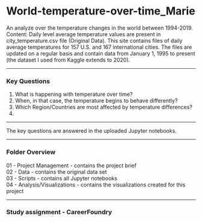 # World-temperature-over-time_Marie
An analyze over the temperature changes in the world between 1994-2019. 
<br>Content: Daily level average temperature values are present in city_temperature.csv file (Original Data).
This site contains files of daily average temperatures for 157 U.S. and 167 international cities. The files are updated on a regular basis and contain data from January 1, 1995 to present (the dataset I used from Kaggle extends to 2020).

--------------------------------------------------------------------------------------------------------------------------------------------------------------------

### **Key Questions**
1. What is happening with temperature over time?
2. When, in that case, the temperature begins to behave differently?
3. Which Region/Countries are most affected by temperature differences?
4. 
--------------------------------------------------------------------------------------------------------------------------------------------------------------------
The key questions are answered in the uploaded Jupyter notebooks.

--------------------------------------------------------------------------------------------------------------------------------------------------------------------
### Folder Overview

01 - Project Management - contains the project brief
<br/>02 - Data - contains the original data set
<br/>03 - Scripts - contains all Jupyter notebooks
<br/>04 - Analysis/Visualizations - contains the visualizations created for this project

--------------------------------------------------------------------------------------------------------------------------------------------------------------------
### **Study assignment - CareerFoundry**
